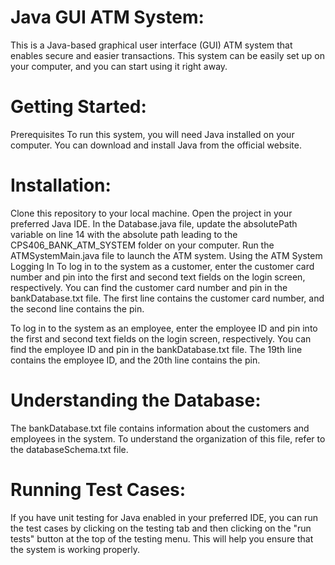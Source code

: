 # Java GUI ATM System:

This is a Java-based graphical user interface (GUI) ATM system that enables secure and easier transactions. This system can be easily set up on your computer, and you can start using it right away.

# Getting Started:
Prerequisites
To run this system, you will need Java installed on your computer. You can download and install Java from the official website.

# Installation:
Clone this repository to your local machine.
Open the project in your preferred Java IDE.
In the Database.java file, update the absolutePath variable on line 14 with the absolute path leading to the CPS406_BANK_ATM_SYSTEM folder on your computer.
Run the ATMSystemMain.java file to launch the ATM system.
Using the ATM System
Logging In
To log in to the system as a customer, enter the customer card number and pin into the first and second text fields on the login screen, respectively. You can find the customer card number and pin in the bankDatabase.txt file. The first line contains the customer card number, and the second line contains the pin.

To log in to the system as an employee, enter the employee ID and pin into the first and second text fields on the login screen, respectively. You can find the employee ID and pin in the bankDatabase.txt file. The 19th line contains the employee ID, and the 20th line contains the pin.

# Understanding the Database:
The bankDatabase.txt file contains information about the customers and employees in the system. To understand the organization of this file, refer to the databaseSchema.txt file.

# Running Test Cases:
If you have unit testing for Java enabled in your preferred IDE, you can run the test cases by clicking on the testing tab and then clicking on the "run tests" button at the top of the testing menu. This will help you ensure that the system is working properly.
